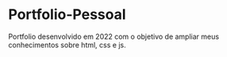 # Portfolio-Pessoal
Portfolio desenvolvido em 2022 com o objetivo de ampliar meus conhecimentos sobre html, css e js.

